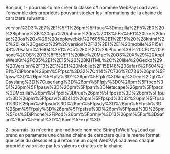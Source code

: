 Bonjour, 
1- pourrais-tu me créer la classe c# nommée WebPayLoad avec l'ensemble des propriétés pouvant stocker les informations de la chaine de caractere suivante :

version%3D3%2E7%2E1%5F1%26pm%5Ffpua%3Dmozilla%2F5%2E0%20%28iphone%3B%20cpu%20iphone%20os%2013%5F5%5F1%20like%20mac%20os%20x%29%20applewebkit%2F605%2E1%2E15%20%28khtml%2C%20like%20gecko%29%20version%2F13%2E1%2E1%20mobile%2F15e148%20safari%2F604%2E1%7C5%2E0%20%28iPhone%3B%20CPU%20iPhone%20OS%2013%5F5%5F1%20like%20Mac%20OS%20X%29%20AppleWebKit%2F605%2E1%2E15%20%28KHTML%2C%20like%20Gecko%29%20Version%2F13%2E1%2E1%20Mobile%2F15E148%20Safari%2F604%2E1%7CiPhone%26pm%5Ffpsc%3D32%7C414%7C736%7C736%26pm%5Ffpsw%3D%26pm%5Ffptz%3D1%26pm%5Ffpln%3Dlang%3Den%2Dgb%7Csyslang%3D%7Cuserlang%3D%26pm%5Ffpjv%3D0%26pm%5Ffpco%3D1%26pm%5Ffpasw%3D%26pm%5Ffpan%3DNetscape%26pm%5Ffpacn%3DMozilla%26pm%5Ffpol%3Dtrue%26pm%5Ffposp%3D%26pm%5Ffpup%3D%26pm%5Ffpsaw%3D414%26pm%5Ffpspd%3D32%26pm%5Ffpsbd%3D%26pm%5Ffpsdx%3D%26pm%5Ffpsdy%3D%26pm%5Ffpslx%3D%26pm%5Ffpsly%3D%26pm%5Ffpsfse%3D%26pm%5Ffpsui%3D%26pm%5Fos%3DiPhone%2FiPod%26pm%5Fbrmjv%3D13%26pm%5Fbr%3DSafari%26pm%5Finpt%3D%26pm%5Fexpt%3D

2- pourrais-tu m'ecrire une méthode nommée StringToWebPayLoad qui prend en parametre une chaine chaine de caractere qui a le meme format que celle du dessus et qui retourne un objet WebPayLoad avec chaque propriété valorisée par les valeurs extraites de la chaine
